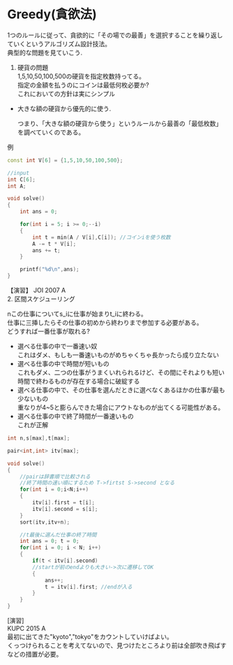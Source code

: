 # Greedy(貪欲法)
1つのルールに従って、貪欲的に「その場での最善」を選択することを繰り返していくというアルゴリズム設計技法。  
典型的な問題を見ていこう.  
1. 硬貨の問題  
1,5,10,50,100,500の硬貨を指定枚数持ってる。  
指定の金額を払うのにコインは最低何枚必要か?  
これにおいての方針は実にシンプル
* 大きな額の硬貨から優先的に使う.
  
  つまり、「大きな額の硬貨から使う」というルールから最善の「最低枚数」を調べていくのである。

例
~~~cpp
const int V[6] = {1,5,10,50,100,500};

//input
int C[6];
int A;

void solve()
{
    int ans = 0;

    for(int i = 5; i >= 0;--i)
    {
        int t = min(A / V[i],C[i]); //コインiを使う枚数
        A -= t * V[i];
        ans += t;    
    }

    printf("%d\n",ans);
} 
~~~
【演習】
JOI 2007 A  
2. 区間スケジューリング

nこの仕事についてs_iに仕事が始まりt_iに終わる。  
仕事に三挿したらその仕事の初めから終わりまで参加する必要がある。  
どうすれば一番仕事が取れる?

* 選べる仕事の中で一番速い奴  
これはダメ、もしも一番速いものがめちゃくちゃ長かったら成り立たない
* 選べる仕事の中で時間が短いもの  
これもダメ、二つの仕事がうまくいれられるけど、その間にそれよりも短い時間で終わるものが存在する場合に破綻する  
* 選べる仕事の中で、その仕事を選んだときに選べなくあるほかの仕事が最も少ないもの  
重なりが4~5と膨らんできた場合にアウトなものが出てくる可能性がある。  
* 選べる仕事の中で終了時間が一番速いもの  
これが正解  
~~~cpp
int n,s[max],t[max];

pair<int,int> itv[max];

void solve()
{
    //pairは辞書順で比較される
    //終了時間の速い順にするため T->firtst S->second となる
    for(int i = 0;i<N;i++)
    {
        itv[i].first = t[i];
        itv[i].second = s[i];
    }
    sort(itv,itv+n);

    //t最後に選んだ仕事の終了時間
    int ans = 0; t = 0;
    for(int i = 0; i < N; i++)
    {
        if(t < itv[i].second) 
        //startが前のendよりも大きい->次に遷移してOK
        {
            ans++;
            t = itv[i].first; //endが入る
        }
    }
}
~~~
[演習]  
KUPC 2015 A  
最初に出てきた"kyoto","tokyo"をカウントしていけばよい。  
くっつけられることを考えてないので、見つけたところより前は全部吹き飛ばすなどの措置が必要。